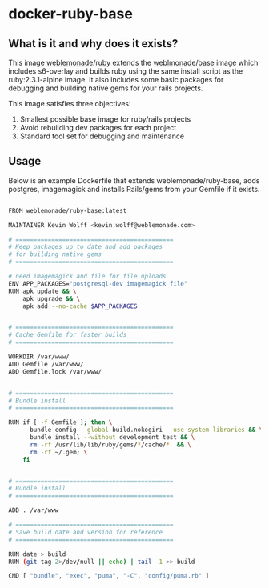 # docker-ruby-base

## What is it and why does it exists?

This image [weblemonade/ruby](https://hub.docker.com/r/weblemonade/ruby/) extends the [weblmonade/base](https://hub.docker.com/r/weblemonade/base/) image which includes s6-overlay and builds ruby using the same install script as the ruby:2.3.1-alpine image.  It also includes some basic packages for debugging and building native gems for your rails projects.  

This image satisfies three objectives:

1.  Smallest possible base image for ruby/rails projects
2.  Avoid rebuilding dev packages for each project
3.  Standard tool set for debugging and maintenance

## Usage

Below is an example Dockerfile that extends weblemonade/ruby-base, adds postgres, imagemagick and installs Rails/gems from your Gemfile if it exists.


```bash

FROM weblemonade/ruby-base:latest

MAINTAINER Kevin Wolff <kevin.wolff@weblemonade.com>

# ============================================
# Keep packages up to date and add packages
# for building native gems
# ============================================

# need imagemagick and file for file uploads
ENV APP_PACKAGES="postgresql-dev imagemagick file"
RUN apk update && \
    apk upgrade && \
    apk add --no-cache $APP_PACKAGES


# ============================================
# Cache Gemfile for faster builds
# ============================================

WORKDIR /var/www/
ADD Gemfile /var/www/
ADD Gemfile.lock /var/www/


# ============================================
# Bundle install
# ============================================

RUN if [ -f Gemfile ]; then \
      bundle config --global build.nokogiri --use-system-libraries && \
      bundle install --without development test && \
      rm -rf /usr/lib/lib/ruby/gems/*/cache/*  && \
      rm -rf ~/.gem; \
    fi


# ============================================
# Bundle install
# ============================================

ADD . /var/www

# ============================================
# Save build date and version for reference
# ============================================

RUN date > build
RUN (git tag 2>/dev/null || echo) | tail -1 >> build

CMD [ "bundle", "exec", "puma", "-C", "config/puma.rb" ]
```
